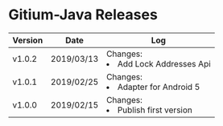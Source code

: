 # Gitium-Java Releases
Version|Date|Log
---|---|---
v1.0.2|2019/03/13|Changes:<li>Add Lock Addresses Api</li>
v1.0.1|2019/02/25|Changes:<li>Adapter for Android 5</li>
v1.0.0|2019/02/15|Changes:<li>Publish first version</li>